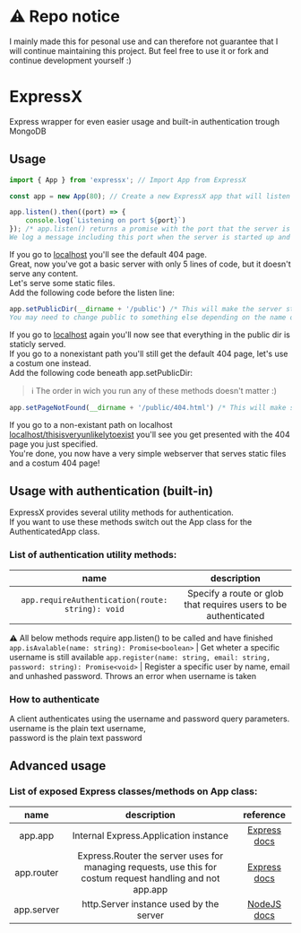 # :warning: Repo notice
I mainly made this for pesonal use and can therefore not guarantee that I will continue maintaining this project. But feel free to use it or fork and continue development yourself :)

# ExpressX
Express wrapper for even easier usage and built-in authentication trough MongoDB
## Usage
```typescript
import { App } from 'expressx'; // Import App from ExpressX

const app = new App(80); // Create a new ExpressX app that will listen on port 80

app.listen().then((port) => {
    console.log(`Listening on port ${port}`)
}); /* app.listen() returns a promise with the port that the server is listening on
We log a message including this port when the server is started up and ready to recieve requests */
```
If you go to [localhost](http://localhost:80) you'll see the default 404 page. \
Great, now you've got a basic server with only 5 lines of code, but it doesn't serve any content. \
Let's serve some static files. \
Add the following code before the listen line:
```typescript
app.setPublicDir(__dirname + '/public') /* This will make the server staticly serve files in the given directory.
You may need to change public to something else depending on the name of your directory */
```
If you go to [localhost](http://localhost:80) again you'll now see that everything in the public dir is staticly served. \
If you go to a nonexistant path you'll still get the default 404 page, let's use a costum one instead. \
Add the following code beneath app.setPublicDir:
> :information_source: The order in wich you run any of these methods doesn't matter :)
```typescript
app.setPageNotFound(__dirname + '/public/404.html') /* This will make sure the server serves this file as the 404 page */
```
If you go to a non-existant path on localhost [localhost/thisisveryunlikelytoexist](http://localhost:80/thisisveryunlikelytoexist) you'll see you get presented with the 404 page you just specified. \
You're done, you now have a very simple webserver that serves static files and a costum 404 page!
## Usage with authentication (built-in)
ExpressX provides several utility methods for authentication. \
If you want to use these methods switch out the App class for the AuthenticatedApp class.
### List of authentication utility methods:
name | description
:---: | :---:
`app.requireAuthentication(route: string): void` | Specify a route or glob that requires users to be authenticated
:warning: All below methods require app.listen() to be called and have finished
`app.isAvalable(name: string): Promise<boolean>` | Get wheter a specific username is still available
`app.register(name: string, email: string, password: string): Promise<void>` | Register a specific user by name, email and unhashed password. Throws an error when username is taken
### How to authenticate
A client authenticates using the username and password query parameters. \
username is the plain text username, \
password is the plain text password
## Advanced usage
### List of exposed Express classes/methods on App class:
name | description | reference
:---: | :---: | :---:
app.app | Internal Express.Application instance | [Express docs](https://expressjs.com/en/4x/api.html#app)
app.router | Express.Router the server uses for managing requests, use this for costum request handling and not app.app | [Express docs](https://expressjs.com/en/4x/api.html#router)
app.server | http.Server instance used by the server | [NodeJS docs](https://nodejs.org/api/http.html#http_class_http_server)